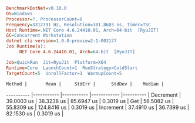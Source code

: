 ``` ini

BenchmarkDotNet=v0.10.0
OS=Windows
Processor=?, ProcessorCount=8
Frequency=3312791 Hz, Resolution=301.8603 ns, Timer=TSC
Host Runtime=.NET Core 4.6.24410.01, Arch=64-bit  [RyuJIT]
GC=Concurrent Workstation
dotnet cli version=1.0.0-preview2-1-003177
Job Runtime(s):
	.NET Core 4.6.24410.01, Arch=64-bit  [RyuJIT]

Job=QuickRun  Jit=RyuJit  Platform=X64  
Runtime=Core  LaunchCount=1  RunStrategy=ColdStart  
TargetCount=5  UnrollFactor=1  WarmupCount=5  

```
    Method |       Mean |     StdErr |      StdDev |    Median |
---------- |----------- |----------- |------------ |---------- |
 Decrement | 39.0003 us | 38.3238 us |  85.6947 us | 0.3019 us |
       Get | 56.5082 us | 55.8309 us | 124.8416 us | 0.3019 us |
 Increment | 37.4910 us | 36.7399 us |  82.1530 us | 0.3019 us |
